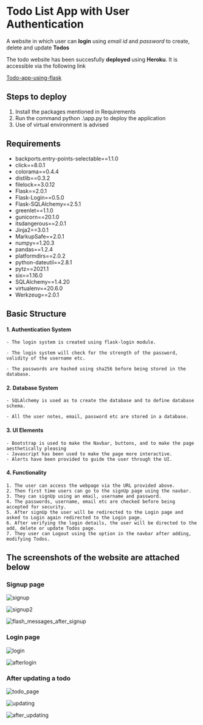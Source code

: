 # Todo List App with User Authentication

A website in which user can **login** using *email id* and *password* to create, delete and update **Todos**

The todo website has been succesfully **deployed** using **Heroku**.
It is accessible via the following link

[Todo-app-using-flask](https://todo-app-using-flask.herokuapp.com/)

## Steps to deploy
1. Install the packages mentioned in Requirements
2. Run the command python .\app.py to deploy the  application
3. Use of virtual environment is advised

## Requirements
- backports.entry-points-selectable==1.1.0
- click==8.0.1
- colorama==0.4.4
- distlib==0.3.2
- filelock==3.0.12
- Flask==2.0.1
- Flask-Login==0.5.0
- Flask-SQLAlchemy==2.5.1
- greenlet==1.1.0
- gunicorn==20.1.0
- itsdangerous==2.0.1
- Jinja2==3.0.1
- MarkupSafe==2.0.1
- numpy==1.20.3
- pandas==1.2.4
- platformdirs==2.0.2
- python-dateutil==2.8.1
- pytz==2021.1
- six==1.16.0
- SQLAlchemy==1.4.20
- virtualenv==20.6.0
- Werkzeug==2.0.1


## Basic Structure

#### 1. Authentication System
    - The login system is created using flask-login module.

    - The login system will check for the strength of the password, validity of the username etc.

    - The passwords are hashed using sha256 before being stored in the database.

#### 2. Database System 

    - SQLAlchemy is used as to create the database and to define database schema.

    - All the user notes, email, password etc are stored in a database.

#### 3. UI Elements

    - Bootstrap is used to make the Navbar, buttons, and to make the page aesthetically pleasing
    - Javascript has been used to make the page more interactive.
    - Alerts have been provided to guide the user through the UI.
#### 4. Functionality
    1. The user can access the webpage via the URL provided above.
    2. Then first time users can go to the signUp page using the navbar.
    3. They can signUp using an email, username and password.
    4. The passwords, username, email etc are checked before being accepted for security.
    5. After signUp the user will be redirected to the Login page and  asked to Login again redirected to the Login page. 
    6. After verifying the login details, the user will be directed to the add, delete or update Todos page.
    7. They user can Logout using the option in the navbar after adding, modifying Todos.

## The screenshots of the website are attached below

### Signup page



![signup](https://user-images.githubusercontent.com/71591921/127265925-4d4befcc-f79b-46bb-a763-ae6379755ce6.JPG)


![signup2](https://user-images.githubusercontent.com/71591921/127265926-9c51b818-3175-454e-b7f3-bdd13a77c847.JPG)


![flash_messages_after_signup](https://user-images.githubusercontent.com/71591921/127265922-e367fae5-fd33-43cb-96c0-021737d519a3.JPG)

### Login page



![login](https://user-images.githubusercontent.com/71591921/127265924-cf8cb9b9-78bc-492f-800d-c31f16e9eb21.JPG)


![afterlogin](https://user-images.githubusercontent.com/71591921/127265921-2597855f-77db-4a99-8119-25219560ec88.JPG)

### After updating a todo

![todo_page](https://user-images.githubusercontent.com/71591921/127265928-82018aee-8536-45d7-b5a9-105cd7b5fba2.JPG)


![updating](https://user-images.githubusercontent.com/71591921/127265929-df4f85aa-8228-4fbe-8c0c-fb9d9316bd27.JPG)


![after_updating](https://user-images.githubusercontent.com/71591921/127265912-259dca67-5d74-4e2a-b2ad-9691a5d796c0.JPG)




